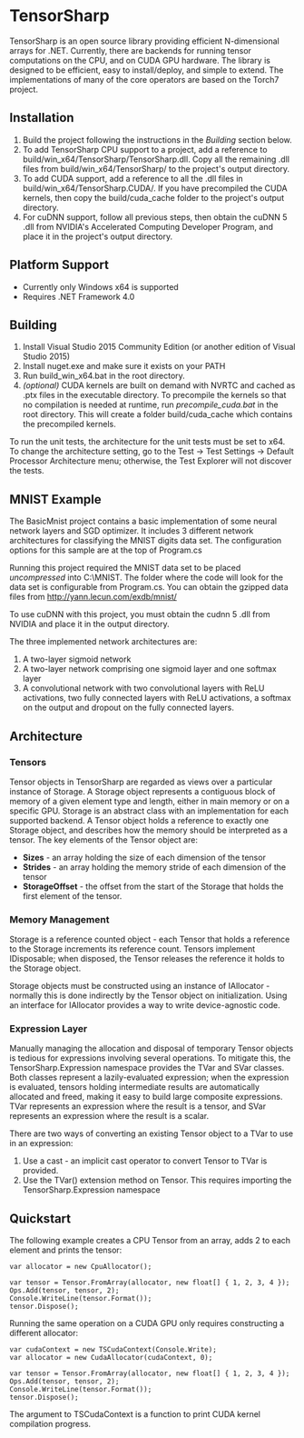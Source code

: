 # TensorSharp

TensorSharp is an open source library providing efficient N-dimensional arrays for .NET. Currently, there are backends for running tensor computations on the CPU, and on CUDA GPU hardware. The library is designed to be efficient, easy to install/deploy, and simple to extend. The implementations of many of the core operators are based on the Torch7 project.

## Installation
 1. Build the project following the instructions in the *Building* section below.
 2. To add TensorSharp CPU support to a project, add a reference to build/win_x64/TensorSharp/TensorSharp.dll. Copy all the remaining .dll files from build/win_x64/TensorSharp/ to the project's output directory.
 3. To add CUDA support, add a reference to all the .dll files in build/win_x64/TensorSharp.CUDA/. If you have precompiled the CUDA kernels, then copy the build/cuda_cache folder to the project's output directory.
 4. For cuDNN support, follow all previous steps, then obtain the cuDNN 5 .dll from NVIDIA's Accelerated Computing Developer Program, and place it in the project's output directory.

## Platform Support
 - Currently only Windows x64 is supported
 - Requires .NET Framework 4.0
 

## Building
 1. Install Visual Studio 2015 Community Edition (or another edition of Visual Studio 2015)
 2. Install nuget.exe and make sure it exists on your PATH
 3. Run build_win_x64.bat in the root directory.
 4. *(optional)* CUDA kernels are built on demand with NVRTC and cached as .ptx files in the executable directory. To precompile the kernels so that no compilation is needed at runtime, run *precompile_cuda.bat* in the root directory. This will create a folder build/cuda_cache which contains the precompiled kernels.

To run the unit tests, the architecture for the unit tests must be set to x64. To change the architecture setting, go to the Test -> Test Settings -> Default Processor Architecture menu; otherwise, the Test Explorer will not discover the tests.

## MNIST Example
The BasicMnist project contains a basic implementation of some neural network layers and SGD optimizer. It includes 3 different network architectures for classifying the MNIST digits data set. The configuration options for this sample are at the top of Program.cs

Running this project required the MNIST data set to be placed *uncompressed* into C:\MNIST. The folder where the code will look for the data set is configurable from Program.cs. You can obtain the gzipped data files from http://yann.lecun.com/exdb/mnist/


To use cuDNN with this project, you must obtain the cudnn 5 .dll from NVIDIA and place it in the output directory.

The three implemented network architectures are:
1. A two-layer sigmoid network
2. A two-layer network comprising one sigmoid layer and one softmax layer
3. A convolutional network with two convolutional layers with ReLU activations, two fully connected layers with ReLU activations, a softmax on the output and dropout on the fully connected layers.

## Architecture

### Tensors

Tensor objects in TensorSharp are regarded as views over a particular instance of Storage. A Storage object represents a contiguous block of memory of a given element type and length, either in main memory or on a specific GPU. Storage is an abstract class with an implementation for each supported backend. A Tensor object holds a reference to exactly one Storage object, and describes how the memory should be interpreted as a tensor. The key elements of the Tensor object are:
 * **Sizes** - an array holding the size of each dimension of the tensor
 * **Strides** - an array holding the memory stride of each dimension of the tensor
 * **StorageOffset** - the offset from the start of the Storage that holds the first element of the tensor.

### Memory Management
Storage is a reference counted object - each Tensor that holds a reference to the Storage increments its reference count. Tensors implement IDisposable; when disposed, the Tensor releases the reference it holds to the Storage object.

Storage objects must be constructed using an instance of IAllocator - normally this is done indirectly by the Tensor object on initialization. Using an interface for IAllocator provides a way to write device-agnostic code.

### Expression Layer

Manually managing the allocation and disposal of temporary Tensor objects is tedious for expressions involving several operations. To mitigate this, the TensorSharp.Expression namespace provides the TVar and SVar classes. Both classes represent a lazily-evaluated expression; when the expression is evaluated, tensors holding intermediate results are automatically allocated and freed, making it easy to build large composite expressions. TVar represents an expression where the result is a tensor, and SVar represents an expression where the result is a scalar.

There are two ways of converting an existing Tensor object to a TVar to use in an expression:
1. Use a cast - an implicit cast operator to convert Tensor to TVar is provided.
2. Use the TVar() extension method on Tensor. This requires importing the TensorSharp.Expression namespace

## Quickstart
The following example creates a CPU Tensor from an array, adds 2 to each element and prints the tensor:
```
var allocator = new CpuAllocator();

var tensor = Tensor.FromArray(allocator, new float[] { 1, 2, 3, 4 });
Ops.Add(tensor, tensor, 2);
Console.WriteLine(tensor.Format());
tensor.Dispose();
```
Running the same operation on a CUDA GPU only requires constructing a different allocator:
```
var cudaContext = new TSCudaContext(Console.Write);
var allocator = new CudaAllocator(cudaContext, 0);

var tensor = Tensor.FromArray(allocator, new float[] { 1, 2, 3, 4 });
Ops.Add(tensor, tensor, 2);
Console.WriteLine(tensor.Format());
tensor.Dispose();
```
The argument to TSCudaContext is a function to print CUDA kernel compilation progress.
